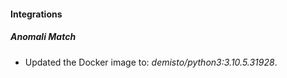 #### Integrations
##### Anomali Match
- Updated the Docker image to: *demisto/python3:3.10.5.31928*.

